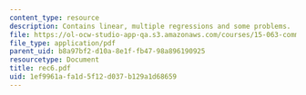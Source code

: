 ```yaml
---
content_type: resource
description: Contains linear, multiple regressions and some problems.
file: https://ol-ocw-studio-app-qa.s3.amazonaws.com/courses/15-063-communicating-with-data-summer-2003/1ef9961afa1d5f12d037b129a1d68659_rec6.pdf
file_type: application/pdf
parent_uid: b8a97bf2-d10a-8e1f-fb47-98a896190925
resourcetype: Document
title: rec6.pdf
uid: 1ef9961a-fa1d-5f12-d037-b129a1d68659
---
```

